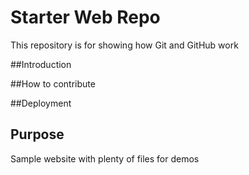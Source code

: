 # Starter Web Repo

This repository is for showing how Git and GitHub work

##Introduction

##How to contribute

##Deployment

## Purpose

Sample website with plenty of files for demos
